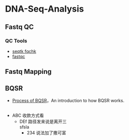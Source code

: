 # DNA-Seq-Analysis
## Fastq QC
### QC Tools
* [seqtk fqchk](https://blog.liang2.tw/posts/2015/09/seqtk/)
* [fastqc](https://github.com/s-andrews/FastQC)

## Fastq Mapping
## BQSR
* [Process of BQSR](http://zenfractal.com/2014/01/25/bqsr/)，An introduction to how BQSR works.
##
- ABC
收款方式看
    - DEf
        路径发来说是离开三  
        sfsla
       - 234
       说法加了撒可富

